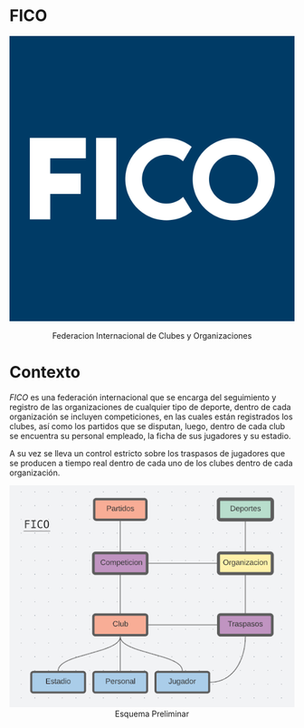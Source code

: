 # FICO

<div align="center">
  <img src="Images/FICO.png">
  <p>Federacion Internacional de Clubes y Organizaciones</p>
</div>

# Contexto

*FICO* es una federación internacional que se encarga del seguimiento y registro de las organizaciones de cualquier tipo de deporte, dentro de cada organización se incluyen competiciones, en las cuales están registrados los clubes, así como los partidos que se disputan, luego, dentro de cada club se encuentra su personal empleado, la ficha de sus jugadores y su estadio. 

A su vez se lleva un control estricto sobre los traspasos de jugadores que se producen a tiempo real dentro de cada uno de los clubes dentro de cada organización.

<div align="center">
  <img src="Images/EsquemaGeneral.png">
  <figcaption>Esquema Preliminar</figcaption>
</div>



